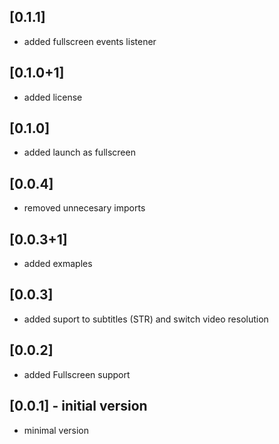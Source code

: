 ## [0.1.1]
* added fullscreen events listener

## [0.1.0+1]
* added license

## [0.1.0]
* added launch as fullscreen

## [0.0.4]
* removed unnecesary imports

## [0.0.3+1]
* added exmaples

## [0.0.3]
* added suport to subtitles (STR) and switch video resolution

## [0.0.2]
* added Fullscreen support

## [0.0.1] - initial version
* minimal version
